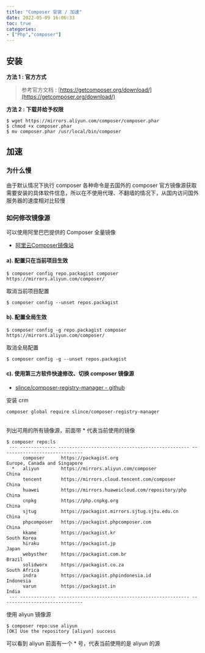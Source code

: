 ```yaml
---
title: "Composer 安装 / 加速"
date: 2022-05-09 16:06:33
toc: true
categories:
- ["Php","composer"]
---
```


## 安装
**方法 1 : 官方方式**
> 参考官方文档 : [https://getcomposer.org/download/](https://getcomposer.org/download/)

**方法 2 : 下载并给予权限**

```
$ wget https://mirrors.aliyun.com/composer/composer.phar
$ chmod +x composer.phar
$ mv composer.phar /usr/local/bin/composer
```

## 加速

### 为什么慢
由于默认情况下执行 composer 各种命令是去国外的 composer 官方镜像源获取需要安装的具体软件信息，所以在不使用代理、不翻墙的情况下，从国内访问国外服务器的速度相对比较慢

### 如何修改镜像源
可以使用阿里巴巴提供的 Composer 全量镜像 

- [阿里云Composer镜像站](https://developer.aliyun.com/composer)

#### a). 配置只在当前项目生效
```
$ composer config repo.packagist composer https://mirrors.aliyun.com/composer/
```
取消当前项目配置
```
$ composer config --unset repos.packagist
```

#### b). 配置全局生效
```
$ composer config -g repo.packagist composer https://mirrors.aliyun.com/composer/
```
取消全局配置
```
$ composer config -g --unset repos.packagist
```

#### c). 使用第三方软件快速修改、切换 composer 镜像源

- [slince/composer-registry-manager - github](https://github.com/slince/composer-registry-manager)

安装 crm
```
composer global require slince/composer-registry-manager
```
<br />列出可用的所有镜像源，前面带 * 代表当前使用的镜像
```
$ composer repo:ls
 --- ------------- ------------------------------------------------ ------------------------------
      composer      https://packagist.org                            Europe, Canada and Singapore
  *   aliyun        https://mirrors.aliyun.com/composer              China
      tencent       https://mirrors.cloud.tencent.com/composer       China
      huawei        https://mirrors.huaweicloud.com/repository/php   China
      cnpkg         https://php.cnpkg.org                            China
      sjtug         https://packagist.mirrors.sjtug.sjtu.edu.cn      China
      phpcomposer   https://packagist.phpcomposer.com                China
      kkame         https://packagist.kr                             South Korea
      hiraku        https://packagist.jp                             Japan
      webysther     https://packagist.com.br                         Brazil
      solidworx     https://packagist.co.za                          South Africa
      indra         https://packagist.phpindonesia.id                Indonesia
      varun         https://packagist.in                             India
 --- ------------- ------------------------------------------------ ------------------------------
```
使用 aliyun 镜像源
```
$ composer repo:use aliyun
[OK] Use the repository [aliyun] success
```
可以看到 aliyun 前面有一个 * 号，代表当前使用的是 aliyun 的源

